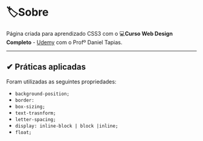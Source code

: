 # 🏷Sobre
Página criada para aprendizado CSS3 com o 💻**Curso Web Design Completo** - [Udemy](https://www.udemy.com/course/curso-web-design-fundamentos-aprenda-html-css-e-javascript/) com o Profº Daniel Tapias.

---

## ✔ Práticas aplicadas
Foram utilizadas as seguintes propriedades:
- `background-position;`
- `border:`
- `box-sizing;`
- `text-trasnform;`
- `letter-spacing;`
- `display: inline-block | block |inline;`
- `float;`